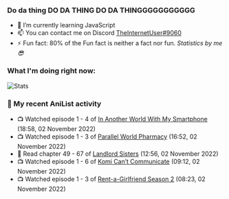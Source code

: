 ### Do da thing DO DA THING DO DA THINGGGGGGGGGGG

<!-- **TheInternetUser0/TheInternetUser0** is a ✨ _special_ ✨ repository because its `README.md` (this file) appears on your GitHub profile. -->


- 🌱 I’m currently learning JavaScript
- 📫 You can contact me on Discord [TheInternetUser#9060](https://discord.com/users/534117072796385300)
- ⚡ Fun fact: 80% of the Fun fact is neither a fact nor fun. _Statistics by me 😎_

### What I'm doing right now:
![Stats](https://discord.c99.nl/widget/theme-3/534117072796385300.png)

### 🌸 My recent AniList activity

<!-- ANILIST_ACTIVITY:start -->

-   📺 Watched episode 1 - 4 of [In Another World With My Smartphone](https://anilist.co/anime/98491) (18:58, 02 November 2022)
-   📺 Watched episode 1 - 3 of [Parallel World Pharmacy](https://anilist.co/anime/136707) (16:52, 02 November 2022)
-   📖 Read chapter 49 - 67 of [Landlord Sisters](https://anilist.co/manga/138564) (12:56, 02 November 2022)
-   📺 Watched episode 1 - 6 of [Komi Can’t Communicate](https://anilist.co/anime/133965) (09:12, 02 November 2022)
-   📺 Watched episode 1 - 3 of [Rent-a-Girlfriend Season 2](https://anilist.co/anime/124410) (08:23, 02 November 2022)

<!-- ANILIST_ACTIVITY:end -->
